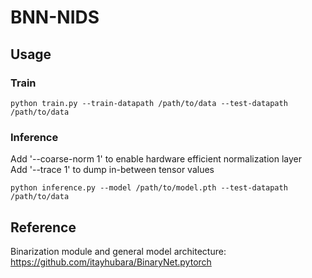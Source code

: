 # BNN-NIDS

## Usage
### Train
```shell
python train.py --train-datapath /path/to/data --test-datapath /path/to/data
```
### Inference   
Add '--coarse-norm 1' to enable hardware efficient normalization layer  
Add '--trace 1' to dump in-between tensor values
```shell
python inference.py --model /path/to/model.pth --test-datapath /path/to/data
```

## Reference
Binarization module and general model architecture:
https://github.com/itayhubara/BinaryNet.pytorch


